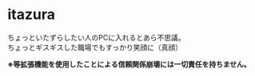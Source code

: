 # itazura
ちょっといたずらしたい人のPCに入れるとあら不思議。<br>
ちょっとギスギスした職場でもすっかり笑顔に（真顔）<br>

<strong>※等拡張機能を使用したことによる信頼関係崩壊には一切責任を持ちません。</strong>
